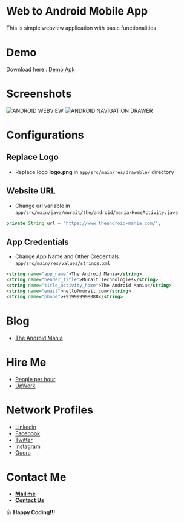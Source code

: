 # Web to Android Mobile App

This is simple webview application with basic functionalities

# Demo

Download here : [Demo Apk](https://github.com/mayursojitra/Web-Mobile-App/raw/master/app-debug.apk)

# Screenshots

![ANDROID WEBVIEW](https://raw.githubusercontent.com/mayursojitra/Web-Mobile-App/master/screenshot-1.png) ![ANDROID NAVIGATION DRAWER](https://raw.githubusercontent.com/mayursojitra/Web-Mobile-App/master/screenshot-2.png)

# Configurations

## Replace Logo
- Replace logo **logo.png** in ```app/src/main/res/drawable/``` directory

## Website URL
- Change url variable in ```app/src/main/java/murait/the/android/mania/HomeActivity.java```  
```java
private String url = "https://www.theandroid-mania.com/";
```

## App Credentials
- Change App Name and Other Credentials ```app/src/main/res/values/strings.xml```
```xml
<string name="app_name">The Android Mania</string>
<string name="header_title">Murait Technologies</string>
<string name="title_activity_home">The Android Mania</string>
<string name="email">hello@murait.com</string>
<string name="phone">+919999998888</string>
```

# Blog

- [The Android Mania](https://www.theandroid-mania.com/)

# Hire Me

- [People per hour](http://pph.me/mayursojitra)
- [UpWork](https://www.upwork.com/freelancers/~019d3db2c3f08414b8)

# Network Profiles

- [Linkedin](https://www.linkedin.com/in/mayursojitra/)
- [Facebook](https://www.facebook.com/mayur.sojitra55)
- [Twitter](https://twitter.com/mayur_sojitra)
- [Instagram](https://www.instagram.com/mayursojitra/)
- [Quora](https://www.quora.com/profile/Mayur-Sojitra)

# Contact Me

- [**Mail me**](mailto:hello@murait.com)
- [**Contact Us**](https://www.theandroid-mania.com/contact)

:+1: **Happy Coding!!!**